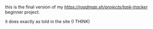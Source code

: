 this is the final version of my *https://roadmap.sh/projects/task-tracker* beginner project.

it does exactly as told in the site (I THINK)
